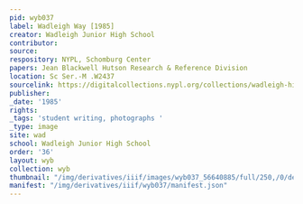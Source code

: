 ```yaml
---
pid: wyb037
label: Wadleigh Way [1985]
creator: Wadleigh Junior High School
contributor:
source:
respository: NYPL, Schomburg Center
papers: Jean Blackwell Hutson Research & Reference Division
location: Sc Ser.-M .W2437
sourcelink: https://digitalcollections.nypl.org/collections/wadleigh-high-school-yearbooks#/?tab=navigation
publisher:
_date: '1985'
rights:
_tags: 'student writing, photographs '
_type: image
site: wad
school: Wadleigh Junior High School
order: '36'
layout: wyb
collection: wyb
thumbnail: "/img/derivatives/iiif/images/wyb037_56640885/full/250,/0/default.jpg"
manifest: "/img/derivatives/iiif/wyb037/manifest.json"
---
```

